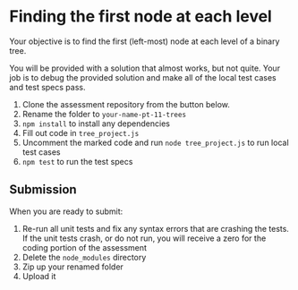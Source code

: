 # Finding the first node at each level

Your objective is to find the first (left-most) node at each level of a
binary tree.

You will be provided with a solution that almost works, but not quite. Your job is to debug the provided solution and make all of the local test cases and test specs pass.

1. Clone the assessment repository from the button below.
2. Rename the folder to `your-name-pt-11-trees`
3. `npm install` to install any dependencies
4. Fill out code in `tree_project.js`
5. Uncomment the marked code and run `node tree_project.js` to run local test
   cases
6. `npm test` to run the test specs

## Submission

When you are ready to submit:

1. Re-run all unit tests and fix any syntax errors that are crashing the tests. If
the unit tests crash, or do not run, you will receive a zero for the coding
portion of the assessment
2. Delete the `node_modules` directory
3. Zip up your renamed folder
4. Upload it